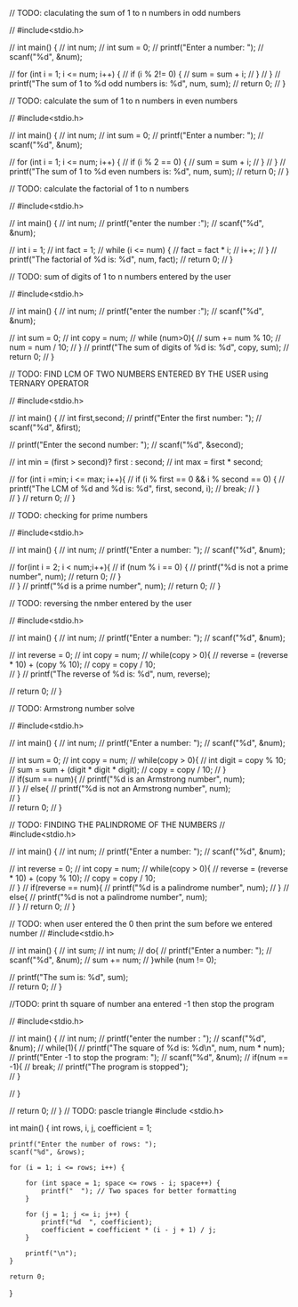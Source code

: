 //  TODO: claculating the sum of 1 to n numbers in odd numbers

// #include<stdio.h>

// int main() {
//     int num;
//     int sum = 0;
//     printf("Enter a number: ");
//     scanf("%d", &num);

//     for (int i = 1; i <= num; i++) {
//         if (i % 2!= 0) {
//             sum = sum + i;
//         }
//     }
//     printf("The sum of 1 to %d odd numbers is: %d", num, sum);
//     return 0;
// }

//  TODO: calculate the sum of 1 to n numbers in even numbers

// #include<stdio.h>

// int main() {
//     int num;
//     int sum = 0;
//     printf("Enter a number: ");
//     scanf("%d", &num);

//     for (int i = 1; i <= num; i++) {
//         if (i % 2 == 0) {
//             sum = sum + i;
//         }
//     } 
//     printf("The sum of 1 to %d even numbers is: %d", num, sum); 
//     return 0;
// }                                  

// TODO: calculate the factorial of 1 to n numbers 

// #include<stdio.h>

// int main() {
//     int num;
//     printf("enter the number :");
//     scanf("%d", &num);

//     int i = 1;
//     int fact = 1;
//     while (i <= num) {
//         fact = fact * i;
//         i++;
//     }
//     printf("The factorial of %d is: %d", num, fact); 
//     return 0;
// } 

//  TODO: sum of digits of 1 to n numbers entered by the user 

// #include<stdio.h>

// int main() {
//     int num;
//     printf("enter the number :");
//     scanf("%d", &num);

//     int sum  = 0;
//     int copy = num;
//     while (num>0){
//         sum += num % 10;
//         num = num / 10;
//     }
//     printf("The sum of digits of %d is: %d", copy, sum);
//     return 0;
// } 

//  TODO: FIND LCM OF TWO NUMBERS ENTERED BY THE USER using TERNARY OPERATOR

// #include<stdio.h>

// int main() {
//     int first,second;
//     printf("Enter the first number: ");
//     scanf("%d", &first);

//     printf("Enter the second number: ");
//     scanf("%d", &second);

//     int min = (first > second)? first : second;
//     int max = first * second;
     
//     for (int i =min; i <= max; i++){
//         if (i % first == 0 && i % second == 0) {
//             printf("The LCM of %d and %d is: %d", first, second, i);
//             break;
//         }   
//     }
//     return 0;
// }

//  TODO: checking for prime numbers

// #include<stdio.h>

// int main() {
//     int num;
//     printf("Enter a number: ");
//     scanf("%d", &num);

//     for(int i = 2; i < num;i++){
//         if (num % i == 0) {
//             printf("%d is not a prime number", num);
//             return 0;
//         }   
//     }
//     printf("%d is a prime number", num);
//     return 0; 
// }

// TODO: reversing the nmber entered by the user

// #include<stdio.h>

// int main() {
//     int num;
//     printf("Enter a number: ");
//     scanf("%d", &num);

//     int reverse = 0;
//     int copy = num;
//     while(copy > 0){
//         reverse = (reverse * 10) + (copy % 10);
//         copy = copy / 10;   
//     }
//     printf("The reverse of %d is: %d", num, reverse);   

//     return 0;
// }

// TODO:  Armstrong number solve  

// #include<stdio.h>

// int main() {
//     int num;
//     printf("Enter a number: ");
//     scanf("%d", &num);

//     int sum = 0;
//     int copy = num;
//     while(copy > 0){
//         int digit = copy % 10;
//         sum = sum + (digit * digit * digit);
//         copy = copy / 10;
//     }   
//     if(sum == num){
//         printf("%d is an Armstrong number", num);   
//     }
//     else{
//         printf("%d is not an Armstrong number", num);   
//     }   
//     return 0;
// }

//  TODO: FINDING THE PALINDROME OF THE NUMBERS 
// #include<stdio.h>

// int main() {
//     int num;
//     printf("Enter a number: ");
//     scanf("%d", &num);

//     int reverse = 0;
//     int copy = num;
//     while(copy > 0){
//         reverse = (reverse * 10) + (copy % 10);
//         copy = copy / 10;   
//     }
//     if(reverse == num){
//         printf("%d is a palindrome number", num);
//     }
//     else{
//         printf("%d is not a palindrome number", num);   
//     }
//     return 0;
// }

// TODO: when user entered the 0 then print the sum before we entered number
// #include<stdio.h>

// int main() {
//     int sum;
//     int num;
//     do{
//         printf("Enter a number: ");
//         scanf("%d", &num);
//         sum += num;
//     }while (num != 0);

//     printf("The sum is: %d", sum);  
//     return 0;
// }

//TODO: print th square of number ana entered -1 then stop the program

// #include<stdio.h>

// int main() {
//     int num;
//     printf("enter the number : ");
//     scanf("%d", &num);
//     while(1){
//          printf("The square of %d is: %d\n", num, num * num);
//          printf("Enter -1 to stop the program: ");
//          scanf("%d", &num);
//          if(num == -1){
//              break;
//              printf("The program is stopped");  
//          }
       
//     } 

//     return 0;
// }
//  TODO:  pascle triangle
#include <stdio.h>

int main() {
    int rows, i, j, coefficient = 1;

    printf("Enter the number of rows: ");
    scanf("%d", &rows);

    for (i = 1; i <= rows; i++) {
         
        for (int space = 1; space <= rows - i; space++) {
            printf("  "); // Two spaces for better formatting
        }

        for (j = 1; j <= i; j++) {
            printf("%d  ", coefficient);
            coefficient = coefficient * (i - j + 1) / j;
        }

        printf("\n");
    }

    return 0;
}

 
